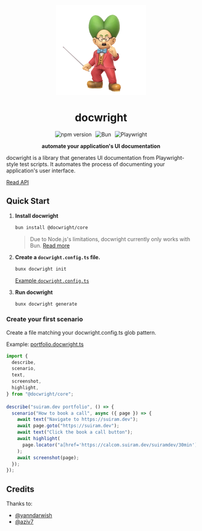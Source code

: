 <div align="center">
    <img src="./docs/images/dr-wright.webp" alt="docwright demo" />
    <h1>docwright</h1>
    <div style="display: flex; gap: 10px; align-items: center; justify-content: center; margin: 10px 0;">
        <img src="https://img.shields.io/npm/v/@docwright/core?style=for-the-badge" alt="npm version" />
        <img src="https://img.shields.io/badge/Bun-%23000000.svg?style=for-the-badge&logo=bun&logoColor=white" alt="Bun" />
        <img src="https://img.shields.io/badge/-playwright-%232EAD33?style=for-the-badge&logo=playwright&logoColor=white" alt="Playwright" />
    </div>
    <p><b>automate your application's UI documentation</b></p>
</div>

docwright is a library that generates UI documentation from Playwright-style test scripts. It automates the process of documenting your application's user interface.

[Read API](./docs/api.md)

## Quick Start

1. **Install docwright**

   ```bash
   bun install @docwright/core
   ```

   > Due to Node.js's limitations, docwright currently only works with Bun. [Read more](#technical-details)

2. **Create a `docwright.config.ts` file.**

   ```bash
   bunx docwright init
   ```

   [Example `docwright.config.ts`](./playground/docwright.config.ts)

3. **Run docwright**

   ```bash
   bunx docwright generate
   ```

### Create your first scenario

Create a file matching your docwright.config.ts glob pattern.

Example: [portfolio.docwright.ts](./playground/portfolio.docwright.ts)

```typescript
import {
  describe,
  scenario,
  text,
  screenshot,
  highlight,
} from "@docwright/core";

describe("suiram.dev portfolio", () => {
  scenario("How to book a call", async ({ page }) => {
    await text("Navigate to https://suiram.dev");
    await page.goto("https://suiram.dev");
    await text("Click the book a call button");
    await highlight(
      page.locator("a[href='https://calcom.suiram.dev/suiramdev/30min']")
    );
    await screenshot(page);
  });
});
```

## Credits

Thanks to:

- [@yanndarwish](https://github.com/yanndarwish)
- [@aziv7](https://github.com/aziv7)
